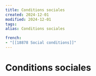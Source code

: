 ```yaml
---
title: Conditions sociales
created: 2024-12-01
modified: 2024-12-01
tags: 
alias: Conditions sociales

french:
- "[[18878 Social conditions]]"
---
```

# Conditions sociales
